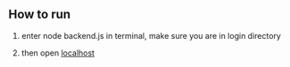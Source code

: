 ## How to run 
1. enter node backend.js in terminal, make sure you are in login directory

2. then open [localhost](http://localhost:3000)